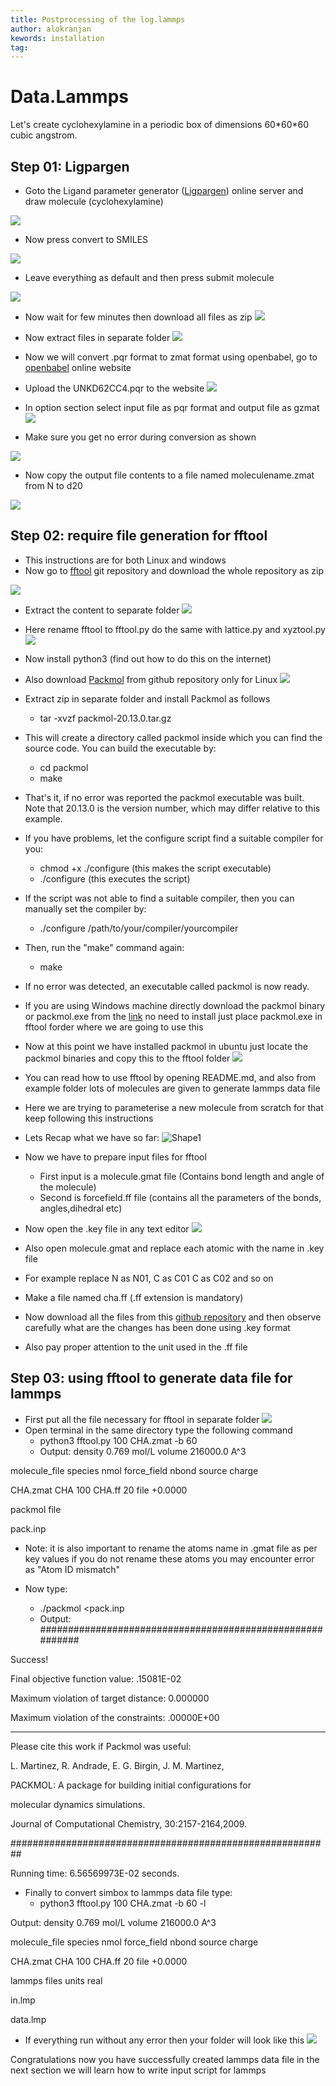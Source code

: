 ```yaml
---
title: Postprocessing of the log.lammps
author: alokranjan
kewords: installation
tag: 
---
```


# Data.Lammps

Let's create cyclohexylamine in a periodic box of dimensions 60\*60\*60 cubic angstrom.

## Step 01: Ligpargen

- Goto the Ligand parameter generator ([Ligpargen](http://zarbi.chem.yale.edu/ligpargen/moleculeDraw.html)) online server and draw molecule (cyclohexylamine)

![](RackMultipart20230304-1-hsm8yl_html_dc2fdde918bad6c7.png)

- Now press convert to SMILES

![](RackMultipart20230304-1-hsm8yl_html_d3eada503e6d145f.png)

- Leave everything as default and then press submit molecule

![](RackMultipart20230304-1-hsm8yl_html_6cbad2327b5b6482.png)

- Now wait for few minutes then download all files as zip ![](RackMultipart20230304-1-hsm8yl_html_976916c113ea0698.png)

- Now extract files in separate folder ![](RackMultipart20230304-1-hsm8yl_html_f0f3b264b93a6249.png)

- Now we will convert .pqr format to zmat format using openbabel, go to [openbabel](https://www.cheminfo.org/Chemistry/Cheminformatics/FormatConverter/index.html) online website
- Upload the UNKD62CC4.pqr to the website ![](RackMultipart20230304-1-hsm8yl_html_5b2d565f269780b1.png)
- In option section select input file as pqr format and output file as gzmat ![](RackMultipart20230304-1-hsm8yl_html_695e2f588c103007.png)
- Make sure you get no error during conversion as shown

![](RackMultipart20230304-1-hsm8yl_html_96e41d1b4fa44f02.png)

- Now copy the output file contents to a file named moleculename.zmat from N to d20

![](RackMultipart20230304-1-hsm8yl_html_63759c29dca3c230.png)

## Step 02: require file generation for fftool

- This instructions are for both Linux and windows
- Now go to [fftool](https://github.com/paduagroup/fftool) git repository and download the whole repository as zip

![](RackMultipart20230304-1-hsm8yl_html_d6e3b200430ed5fe.png)

- Extract the content to separate folder ![](RackMultipart20230304-1-hsm8yl_html_cae526b8f8c0c40a.png)

- Here rename fftool to fftool.py do the same with lattice.py and xyztool.py ![](RackMultipart20230304-1-hsm8yl_html_e7ed47b9494e0315.png)

- Now install python3 (find out how to do this on the internet)
- Also download [Packmol](https://github.com/m3g/packmol) from github repository only for Linux ![](RackMultipart20230304-1-hsm8yl_html_1957dfea9f21fbf4.png)

- Extract zip in separate folder and install Packmol as follows
  - tar -xvzf packmol-20.13.0.tar.gz
- This will create a directory called packmol inside which you can find the source code. You can build the executable by:
  - cd packmol
  - make
- That's it, if no error was reported the packmol executable was built. Note that 20.13.0 is the version number, which may differ relative to this example.
- If you have problems, let the configure script find a suitable compiler for you:
  - chmod +x ./configure (this makes the script executable)
  - ./configure (this executes the script)
- If the script was not able to find a suitable compiler, then you can manually set the compiler by:
  - ./configure /path/to/your/compiler/yourcompiler
- Then, run the "make" command again:
  - make
- If no error was detected, an executable called packmol is now ready.
- If you are using Windows machine directly download the packmol binary or packmol.exe from the [link](https://github.com/m3g/packmol/tree/gh-pages/docs/Windows_Binaries/20.3.3-Windows10-64bits) no need to install just place packmol.exe in fftool forder where we are going to use this
- Now at this point we have installed packmol in ubuntu just locate the packmol binaries and copy this to the fftool folder ![](RackMultipart20230304-1-hsm8yl_html_ea1f2a3c449f7b3a.png)
- You can read how to use fftool by opening README.md, and also from example folder lots of molecules are given to generate lammps data file
- Here we are trying to parameterise a new molecule from scratch for that keep following this instructions
- Lets Recap what we have so far: ![Shape1](RackMultipart20230304-1-hsm8yl_html_bf6d6be7755fe8a1.gif)
- Now we have to prepare input files for fftool
  - First input is a molecule.gmat file (Contains bond length and angle of the molecule)
  - Second is forcefield.ff file (contains all the parameters of the bonds, angles,dihedral etc)
- Now open the .key file in any text editor ![](RackMultipart20230304-1-hsm8yl_html_fcb77dd8288c03b6.png)

- Also open molecule.gmat and replace each atomic with the name in .key file
- For example replace N as N01, C as C01 C as C02 and so on
- Make a file named cha.ff (.ff extension is mandatory)
- Now download all the files from this [github repository](https://github.com/alokranjancheme/paramcyclohexylamine) and then observe carefully what are the changes has been done using .key format
- Also pay proper attention to the unit used in the .ff file

##

## Step 03: using fftool to generate data file for lammps

- First put all the file necessary for fftool in separate folder ![](RackMultipart20230304-1-hsm8yl_html_8977756ecf86f99c.png)
- Open terminal in the same directory type the following command
  - python3 fftool.py 100 CHA.zmat -b 60
  - Output: density 0.769 mol/L volume 216000.0 A^3

molecule\_file species nmol force\_field nbond source charge

CHA.zmat CHA 100 CHA.ff 20 file +0.0000

packmol file

pack.inp

- Note: it is also important to rename the atoms name in .gmat file as per key values if you do not rename these atoms you may encounter error as "Atom ID mismatch"
- Now type:

  - ./packmol \<pack.inp
  - Output: ##########################################################

Success!

Final objective function value: .15081E-02

Maximum violation of target distance: 0.000000

Maximum violation of the constraints: .00000E+00

--------------------------------------------------------------------------------

Please cite this work if Packmol was useful:

L. Martinez, R. Andrade, E. G. Birgin, J. M. Martinez,

PACKMOL: A package for building initial configurations for

molecular dynamics simulations.

Journal of Computational Chemistry, 30:2157-2164,2009.

##########################################################

Running time: 6.56569973E-02 seconds.

- Finally to convert simbox to lammps data file type:
  - python3 fftool.py 100 CHA.zmat -b 60 -l

Output: density 0.769 mol/L volume 216000.0 A^3

molecule\_file species nmol force\_field nbond source charge

CHA.zmat CHA 100 CHA.ff 20 file +0.0000

lammps files units real

in.lmp

data.lmp

- If everything run without any error then your folder will look like this ![](RackMultipart20230304-1-hsm8yl_html_6f0eb42835107658.png)

Congratulations now you have successfully created lammps data file in the next section we will learn how to write input script for lammps
